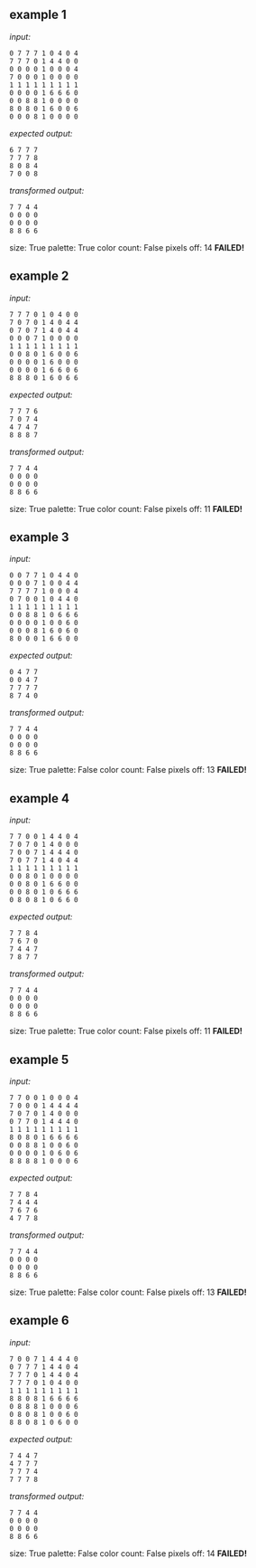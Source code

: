 
## example 1
*input:*
```
0 7 7 7 1 0 4 0 4
7 7 7 0 1 4 4 0 0
0 0 0 0 1 0 0 0 4
7 0 0 0 1 0 0 0 0
1 1 1 1 1 1 1 1 1
0 0 0 0 1 6 6 6 0
0 0 8 8 1 0 0 0 0
8 0 8 0 1 6 0 0 6
0 0 0 8 1 0 0 0 0
```
*expected output:*
```
6 7 7 7
7 7 7 8
8 0 8 4
7 0 0 8
```
*transformed output:*
```
7 7 4 4
0 0 0 0
0 0 0 0
8 8 6 6
```
size: True
palette: True
color count: False
pixels off: 14
**FAILED!**

## example 2
*input:*
```
7 7 7 0 1 0 4 0 0
7 0 7 0 1 4 0 4 4
0 7 0 7 1 4 0 4 4
0 0 0 7 1 0 0 0 0
1 1 1 1 1 1 1 1 1
0 0 8 0 1 6 0 0 6
0 0 0 0 1 6 0 0 0
0 0 0 0 1 6 6 0 6
8 8 8 0 1 6 0 6 6
```
*expected output:*
```
7 7 7 6
7 0 7 4
4 7 4 7
8 8 8 7
```
*transformed output:*
```
7 7 4 4
0 0 0 0
0 0 0 0
8 8 6 6
```
size: True
palette: True
color count: False
pixels off: 11
**FAILED!**

## example 3
*input:*
```
0 0 7 7 1 0 4 4 0
0 0 0 7 1 0 0 4 4
7 7 7 7 1 0 0 0 4
0 7 0 0 1 0 4 4 0
1 1 1 1 1 1 1 1 1
0 0 8 8 1 0 6 6 6
0 0 0 0 1 0 0 6 0
0 0 0 8 1 6 0 6 0
8 0 0 0 1 6 6 0 0
```
*expected output:*
```
0 4 7 7
0 0 4 7
7 7 7 7
8 7 4 0
```
*transformed output:*
```
7 7 4 4
0 0 0 0
0 0 0 0
8 8 6 6
```
size: True
palette: False
color count: False
pixels off: 13
**FAILED!**

## example 4
*input:*
```
7 7 0 0 1 4 4 0 4
7 0 7 0 1 4 0 0 0
7 0 0 7 1 4 4 4 0
7 0 7 7 1 4 0 4 4
1 1 1 1 1 1 1 1 1
0 0 8 0 1 0 0 0 0
0 0 8 0 1 6 6 0 0
0 0 8 0 1 0 6 6 6
0 8 0 8 1 0 6 6 0
```
*expected output:*
```
7 7 8 4
7 6 7 0
7 4 4 7
7 8 7 7
```
*transformed output:*
```
7 7 4 4
0 0 0 0
0 0 0 0
8 8 6 6
```
size: True
palette: True
color count: False
pixels off: 11
**FAILED!**

## example 5
*input:*
```
7 7 0 0 1 0 0 0 4
7 0 0 0 1 4 4 4 4
7 0 7 0 1 4 0 0 0
0 7 7 0 1 4 4 4 0
1 1 1 1 1 1 1 1 1
8 0 8 0 1 6 6 6 6
0 0 8 8 1 0 0 6 0
0 0 0 0 1 0 6 0 6
8 8 8 8 1 0 0 0 6
```
*expected output:*
```
7 7 8 4
7 4 4 4
7 6 7 6
4 7 7 8
```
*transformed output:*
```
7 7 4 4
0 0 0 0
0 0 0 0
8 8 6 6
```
size: True
palette: False
color count: False
pixels off: 13
**FAILED!**

## example 6
*input:*
```
7 0 0 7 1 4 4 4 0
0 7 7 7 1 4 4 0 4
7 7 7 0 1 4 4 0 4
7 7 7 0 1 0 4 0 0
1 1 1 1 1 1 1 1 1
8 8 0 8 1 6 6 6 6
0 8 8 8 1 0 0 0 6
0 8 0 8 1 0 0 6 0
8 8 0 8 1 0 6 0 0
```
*expected output:*
```
7 4 4 7
4 7 7 7
7 7 7 4
7 7 7 8
```
*transformed output:*
```
7 7 4 4
0 0 0 0
0 0 0 0
8 8 6 6
```
size: True
palette: False
color count: False
pixels off: 14
**FAILED!**
